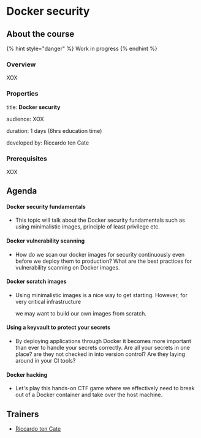 # Docker security

## About the course

{% hint style="danger" %}
Work in progress
{% endhint %}

### Overview

XOX

### Properties

title: **Docker security**

audience: XOX

duration: 1 days \(6hrs education time\)

developed by: Riccardo ten Cate

### Prerequisites

XOX

## Agenda

#### Docker security fundamentals

* This topic will talk about the Docker security fundamentals such as using minimalistic images, principle of least privilege etc.

#### Docker vulnerability scanning

* How do we scan our docker images for security continuously even before we deploy them to production? What are the best practices for vulnerability scanning on Docker images.

#### Docker scratch images

* Using minimalistic images is a nice way to get starting. However, for very critical infrastructure

  we may want to build our own images from scratch.

#### Using a keyvault to protect your secrets

* By deploying applications through Docker it becomes more important than ever to handle your secrets correctly. Are all your secrets in one place? are they not checked in into version control? Are they laying around in your CI tools?

#### Docker hacking

* Let's play this hands-on CTF game where we effectively need to break out of a Docker container and take over the host machine.

## Trainers

* [Riccardo ten Cate](../trainers/riccardo-ten-cate.md)


